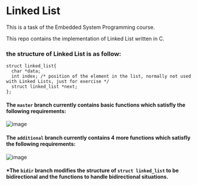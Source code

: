 # Linked List

This is a task of the Embedded System Programming course.

This repo contains the implementation of Linked List written in C.

### the structure of Linked List is as follow:
```
struct linked_list{
  char *data;
  int index; /* position of the element in the list, normally not used with Linked Lists, just for exercise */
  struct linked_list *next;
};
```
#### The `master` branch currently contains basic functions which satisfly the following requirements:
![image](https://user-images.githubusercontent.com/18170028/47956110-47fc0a80-dfa8-11e8-86c3-26c42d74bbf9.png)

#### The `additional` branch currently contains 4 more functions which satisfly the following requirements:
![image](https://user-images.githubusercontent.com/18170028/47956168-16377380-dfa9-11e8-926e-0676546c389b.png)

#### *The `bidir` branch modifies the structure of `struct linked_list` to be bidirectional and the functions to handle bidirectional situations.

